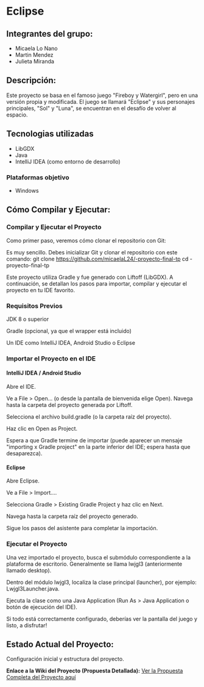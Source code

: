 # Eclipse

## Integrantes del grupo: 
- Micaela Lo Nano
- Martin Mendez
- Julieta Miranda

## Descripción: 
Este proyecto se basa en el famoso juego "Fireboy y Watergirl", pero en una versión propia y modificada. El juego se llamará "Eclipse" y sus personajes principales, "Sol" y "Luna", se encuentran en el desafío de volver al espacio.

## Tecnologias utilizadas
- LibGDX
- Java
- IntelliJ IDEA (como entorno de desarrollo)

### Plataformas objetivo
- Windows

## Cómo Compilar y Ejecutar: 
### Compilar y Ejecutar el Proyecto
Como primer paso, veremos cómo clonar el repositorio con Git:

Es muy sencillo. Debes inicializar Git y clonar el repositorio con este comando:
git clone https://github.com/micaelaL24/-proyecto-final-tp 
cd -proyecto-final-tp

Este proyecto utiliza Gradle y fue generado con Liftoff (LibGDX). A continuación, se detallan los pasos para importar, compilar y ejecutar el proyecto en tu IDE favorito.

### Requisitos Previos
JDK 8 o superior

Gradle (opcional, ya que el wrapper está incluido)

Un IDE como IntelliJ IDEA, Android Studio o Eclipse

### Importar el Proyecto en el IDE
#### IntelliJ IDEA / Android Studio

Abre el IDE.

Ve a File > Open... (o desde la pantalla de bienvenida elige Open).
Navega hasta la carpeta del proyecto generada por Liftoff.

Selecciona el archivo build.gradle (o la carpeta raíz del proyecto).

Haz clic en Open as Project.

Espera a que Gradle termine de importar (puede aparecer un mensaje "importing x Gradle project" en la parte inferior del IDE; espera hasta que desaparezca).

#### Eclipse
Abre Eclipse.

Ve a File > Import....

Selecciona Gradle > Existing Gradle Project y haz clic en Next.

Navega hasta la carpeta raíz del proyecto generado.

Sigue los pasos del asistente para completar la importación.

### Ejecutar el Proyecto
Una vez importado el proyecto, busca el submódulo correspondiente a la plataforma de escritorio. Generalmente se llama lwjgl3 (anteriormente llamado desktop).

Dentro del módulo lwjgl3, localiza la clase principal (launcher), por ejemplo:
Lwjgl3Launcher.java.

Ejecuta la clase como una Java Application (Run As > Java Application o botón de ejecución del IDE).

Si todo está correctamente configurado, deberías ver la pantalla del juego y listo, a disfrutar!

## Estado Actual del Proyecto: 
Configuración inicial y estructura del proyecto.

**Enlace a la Wiki del Proyecto (Propuesta Detallada):**
[Ver la Propuesta Completa del Proyecto
aquí](https://github.com/micaelaL24/-proyecto-final-tp/wiki)
